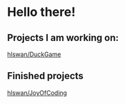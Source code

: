 # Hello there!

## Projects I am working on:
[hlswan/DuckGame](https://github.com/hlswan/DuckGame)

## Finished projects
[hlswan/JoyOfCoding](https://github.com/hlswan/TheJoyOfCoding)
